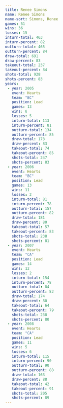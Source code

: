 ```yaml
---
title: Renee Simons
name: Renee Simons
name-sort: Simons, Renee
games: 51
wins: 36
losses: 15
inturn-total: 463
inturn-percent: 82
outturn-total: 465
outturn-percent: 84
draw-total: 691
draw-percent: 83
takeout-total: 237
takeout-percent: 84
shots-total: 928
shots-percent: 83
years:
 - year: 2005
   event: Hearts
   team: "BC"
   position: Lead
   games: 13
   wins: 8
   losses: 5
   inturn-total: 113
   inturn-percent: 81
   outturn-total: 134
   outturn-percent: 85
   draw-total: 173
   draw-percent: 83
   takeout-total: 74
   takeout-percent: 85
   shots-total: 247
   shots-percent: 83
 - year: 2006
   event: Hearts
   team: "BC"
   position: Lead
   games: 13
   wins: 11
   losses: 2
   inturn-total: 81
   inturn-percent: 78
   outturn-total: 157
   outturn-percent: 82
   draw-total: 181
   draw-percent: 80
   takeout-total: 57
   takeout-percent: 83
   shots-total: 238
   shots-percent: 81
 - year: 2007
   event: Hearts
   team: "CA"
   position: Lead
   games: 14
   wins: 12
   losses: 2
   inturn-total: 154
   inturn-percent: 78
   outturn-total: 84
   outturn-percent: 83
   draw-total: 174
   draw-percent: 80
   takeout-total: 64
   takeout-percent: 79
   shots-total: 238
   shots-percent: 80
 - year: 2008
   event: Hearts
   team: "CA"
   position: Lead
   games: 11
   wins: 5
   losses: 6
   inturn-total: 115
   inturn-percent: 90
   outturn-total: 90
   outturn-percent: 88
   draw-total: 163
   draw-percent: 88
   takeout-total: 42
   takeout-percent: 91
   shots-total: 205
   shots-percent: 89
---
```

